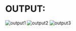 # OUTPUT:
![output1](https://github.com/user-attachments/assets/3b75f925-34f4-43c7-a498-e0afe6f992bd)
![output2](https://github.com/user-attachments/assets/945cdec7-96fc-437f-9657-88eb4263ac21)
![output3](https://github.com/user-attachments/assets/da0c525e-93cb-4bc6-9225-ef57d0e0913a)


